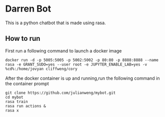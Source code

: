 # Darren Bot
This is a python chatbot that is made using rasa.
## How to run
First run a following command to launch a docker image
```
docker run -d -p 5005:5005 -p 5002:5002 -p 80:80 -p 8888:8888 --name rasa -e GRANT_SUDO=yes --user root -e JUPYTER_ENABLE_LAB=yes -v %cd%:/home/jovyan cliffweng/cory
```

After the docker container is up and running,run the following command in the container prompt
```
git clone https://github.com/julianweng/mybot.git
cd mybot
rasa train
rasa run actions &
rasa x
```